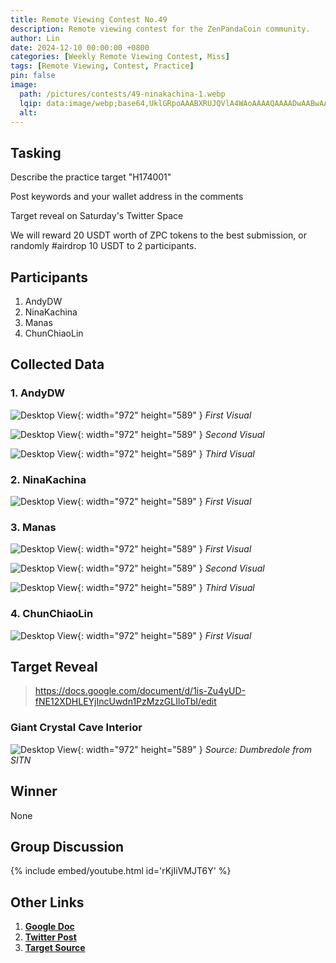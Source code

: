```yaml
---
title: Remote Viewing Contest No.49
description: Remote viewing contest for the ZenPandaCoin community.
author: Lin
date: 2024-12-10 00:00:00 +0800
categories: [Weekly Remote Viewing Contest, Miss]
tags: [Remote Viewing, Contest, Practice]
pin: false
image:
  path: /pictures/contests/49-ninakachina-1.webp
  lqip: data:image/webp;base64,UklGRpoAAABXRUJQVlA4WAoAAAAQAAAADwAABwAAQUxQSDIAAAARL0AmbZurmr57yyIiqE8oiG0bejIYEQTgqiDA9vqnsUSI6H+oAERp2HZ65qP/VIAWAFZQOCBCAAAA8AEAnQEqEAAIAAVAfCWkAALp8sF8rgRgAP7o9FDvMCkMde9PK7euH5M1m6VWoDXf2FkP3BqV0ZYbO6NA/VFIAAAA
  alt:
---
```


## Tasking

Describe the practice target "H174001"

Post keywords and your wallet address in the comments

Target reveal on Saturday's Twitter Space

We will reward 20 USDT worth of ZPC tokens to the best submission, or randomly #airdrop 10 USDT to 2 participants.


## Participants

1. AndyDW
2. NinaKachina
3. Manas
4. ChunChiaoLin


## Collected Data

### 1. AndyDW

![Desktop View](/pictures/contests/49-andydw-1.webp){: width="972" height="589" }
_First Visual_

![Desktop View](/pictures/contests/49-andydw-2.webp){: width="972" height="589" }
_Second Visual_

![Desktop View](/pictures/contests/49-andydw-3.webp){: width="972" height="589" }
_Third Visual_

### 2. NinaKachina

![Desktop View](/pictures/contests/49-ninakachina-1.webp){: width="972" height="589" }
_First Visual_

### 3. Manas

![Desktop View](/pictures/contests/49-manas-1.webp){: width="972" height="589" }
_First Visual_

![Desktop View](/pictures/contests/49-manas-2.webp){: width="972" height="589" }
_Second Visual_

![Desktop View](/pictures/contests/49-manas-3.webp){: width="972" height="589" }
_Third Visual_

### 4. ChunChiaoLin

![Desktop View](/pictures/contests/49-lin-1.webp){: width="972" height="589" }
_First Visual_


## Target Reveal

> https://docs.google.com/document/d/1is-Zu4yUD-fNE12XDHLEYjIncUwdn1PzMzzGLIloTbI/edit


### Giant Crystal Cave Interior

![Desktop View](/pictures/contests/49-target-1.webp){: width="972" height="589" }
_Source: Dumbredole from SITN_


## Winner

None


## Group Discussion

{% include embed/youtube.html id='rKjIiVMJT6Y' %}


## Other Links

1. [**Google Doc**][Google Doc]
2. [**Twitter Post**][Twitter Post]
3. [**Target Source**][Target Source]


[Google Doc]: https://docs.google.com/document/d/1is-Zu4yUD-fNE12XDHLEYjIncUwdn1PzMzzGLIloTbI/edit
[Twitter Post]: https://x.com/ZenPandaCoin/status/1866324695647432845
[Target Source]: https://docs.google.com/document/d/1is-Zu4yUD-fNE12XDHLEYjIncUwdn1PzMzzGLIloTbI/edit
